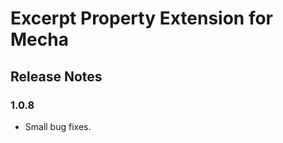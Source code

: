 Excerpt Property Extension for Mecha
====================================

Release Notes
-------------

### 1.0.8

 - Small bug fixes.

